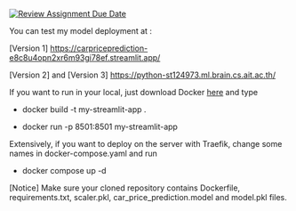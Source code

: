 [![Review Assignment Due Date](https://classroom.github.com/assets/deadline-readme-button-22041afd0340ce965d47ae6ef1cefeee28c7c493a6346c4f15d667ab976d596c.svg)](https://classroom.github.com/a/AKNyfGde)

You can test my model deployment at : 

[Version 1] https://carpriceprediction-e8c8u4opn2xr6m93gi78ef.streamlit.app/

[Version 2] and [Version 3] https://python-st124973.ml.brain.cs.ait.ac.th/ 

If you want to run in your local, just download Docker [here](https://www.docker.com/get-started/) and type

- docker build -t my-streamlit-app .

- docker run -p 8501:8501 my-streamlit-app

Extensively, if you want to deploy on the server with Traefik, change some names in docker-compose.yaml and run

- docker compose up -d


[Notice] Make sure your cloned repository contains Dockerfile, requirements.txt, scaler.pkl, car_price_prediction.model and model.pkl files.